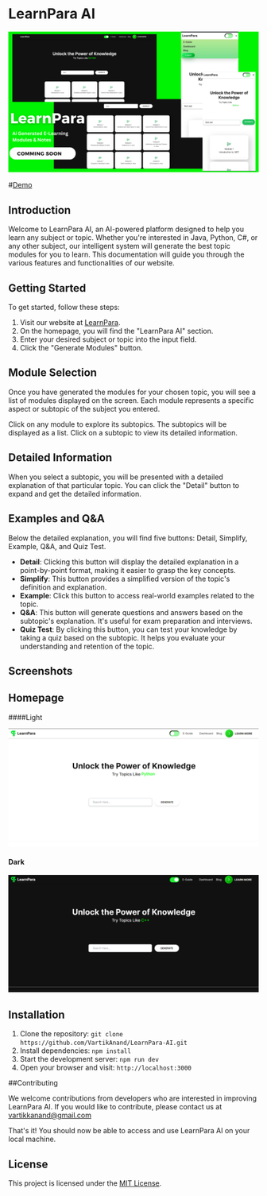 # LearnPara AI

![Output](output.png)

#[Demo](https://youtu.be/I8dPmsUa06U)

## Introduction

Welcome to LearnPara AI, an AI-powered platform designed to help you learn any subject or topic. Whether you're interested in Java, Python, C#, or any other subject, our intelligent system will generate the best topic modules for you to learn. This documentation will guide you through the various features and functionalities of our website.

## Getting Started

To get started, follow these steps:

1. Visit our website at [LearnPara](https://learnpara.vercel.app/).
2. On the homepage, you will find the "LearnPara AI" section.
3. Enter your desired subject or topic into the input field.
4. Click the "Generate Modules" button.

## Module Selection

Once you have generated the modules for your chosen topic, you will see a list of modules displayed on the screen. Each module represents a specific aspect or subtopic of the subject you entered.

Click on any module to explore its subtopics. The subtopics will be displayed as a list. Click on a subtopic to view its detailed information.

## Detailed Information

When you select a subtopic, you will be presented with a detailed explanation of that particular topic. You can click the "Detail" button to expand and get the detailed information.

## Examples and Q&A

Below the detailed explanation, you will find five buttons: Detail, Simplify, Example, Q&A, and Quiz Test.

- **Detail**: Clicking this button will display the detailed explanation in a point-by-point format, making it easier to grasp the key concepts.
- **Simplify**: This button provides a simplified version of the topic's definition and explanation.
- **Example**: Click this button to access real-world examples related to the topic.
- **Q&A**: This button will generate questions and answers based on the subtopic's explanation. It's useful for exam preparation and interviews.
- **Quiz Test**: By clicking this button, you can test your knowledge by taking a quiz based on the subtopic. It helps you evaluate your understanding and retention of the topic.

## Screenshots

## Homepage 
####Light 

![Homepage](homepage.light.png)

#### Dark

![Output](homepage.dark.png)

## Installation

1. Clone the repository: `git clone https://github.com/VartikAnand/LearnPara-AI.git`
2. Install dependencies: `npm install`
3. Start the development server: `npm run dev`
4. Open your browser and visit: `http://localhost:3000`

##Contributing

We welcome contributions from developers who are interested in improving LearnPara AI. If you would like to contribute, please contact us at vartikkanand@gmail.com

That's it! You should now be able to access and use LearnPara AI on your local machine.

## License

This project is licensed under the [MIT License](LICENSE).
